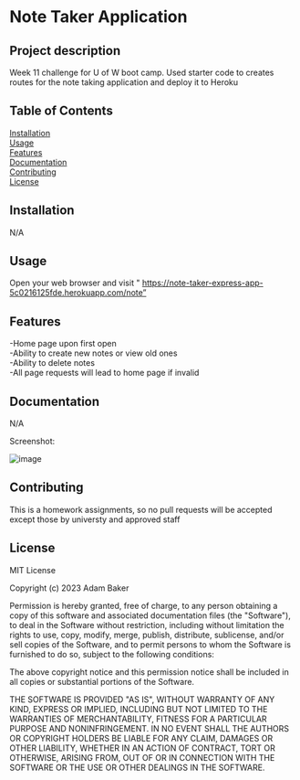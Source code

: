 # Note Taker Application

## Project description

Week 11 challenge for U of W boot camp. Used starter code to creates routes for the note taking application and deploy it to Heroku

## Table of Contents

[Installation](#installation)<br>
[Usage](#installation)<br>
[Features](#features)<br>
[Documentation](#documentation)<br>
[Contributing](#contributing)<br>
[License](#license)<br>

## Installation

N/A

## Usage

Open your web browser and visit " https://note-taker-express-app-5c0216125fde.herokuapp.com/note”

## Features

-Home page upon first open<br>
-Ability to create new notes or view old ones<br>
-Ability to delete notes<br>
-All page requests will lead to home page if invalid

## Documentation

N/A

Screenshot:

![image](https://github.com/bakeradm6/11-note-taker/assets/123577761/a9f9994f-098d-4ea9-ba54-a0add62f8b9c)

## Contributing

This is a homework assignments, so no pull requests will be accepted except those by universty and approved staff

## License

MIT License

Copyright (c) 2023 Adam Baker

Permission is hereby granted, free of charge, to any person obtaining a copy
of this software and associated documentation files (the "Software"), to deal
in the Software without restriction, including without limitation the rights
to use, copy, modify, merge, publish, distribute, sublicense, and/or sell
copies of the Software, and to permit persons to whom the Software is
furnished to do so, subject to the following conditions:

The above copyright notice and this permission notice shall be included in all
copies or substantial portions of the Software.

THE SOFTWARE IS PROVIDED "AS IS", WITHOUT WARRANTY OF ANY KIND, EXPRESS OR
IMPLIED, INCLUDING BUT NOT LIMITED TO THE WARRANTIES OF MERCHANTABILITY,
FITNESS FOR A PARTICULAR PURPOSE AND NONINFRINGEMENT. IN NO EVENT SHALL THE
AUTHORS OR COPYRIGHT HOLDERS BE LIABLE FOR ANY CLAIM, DAMAGES OR OTHER
LIABILITY, WHETHER IN AN ACTION OF CONTRACT, TORT OR OTHERWISE, ARISING FROM,
OUT OF OR IN CONNECTION WITH THE SOFTWARE OR THE USE OR OTHER DEALINGS IN THE
SOFTWARE.
